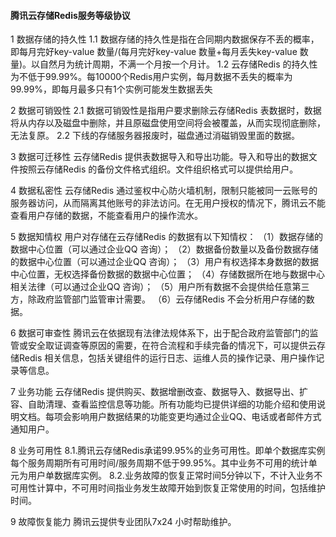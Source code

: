 #### 腾讯云存储Redis服务等级协议

1 数据存储的持久性
1.1 数据存储的持久性是指在合同期内数据保存不丢的概率，即每月完好key-value 数量/(每月完好key-value 数量+每月丢失key-value 数量)。以自然月为统计周期，不满一个月按一个月计。
1.2 云存储Redis 的持久性为不低于99.99%。每10000个Redis用户实例，每月数据不丢失的概率为99.99%，即每月最多只有1个实例可能发生数据丢失


2 数据可销毁性
2.1 数据可销毁性是指用户要求删除云存储Redis 表数据时，数据将从内存以及磁盘中删除，并且原磁盘使用空间将会被覆盖，从而实现彻底删除，无法复原。
2.2 下线的存储服务器报废时，磁盘通过消磁销毁里面的数据。

3 数据可迁移性
云存储Redis 提供表数据导入和导出功能。导入和导出的数据文件按照云存储Redis 的备份文件格式组织。文件组织格式可以提供给用户。

4 数据私密性
云存储Redis 通过鉴权中心防火墙机制，限制只能被同一云账号的服务器访问，从而隔离其他账号的非法访问。在无用户授权的情况下，腾讯云不能查看用户存储的数据，不能查看用户的操作流水。


5 数据知情权
用户对存储在云存储Redis 的数据有以下知情权：
（1）数据存储的数据中心位置（可以通过企业QQ 咨询）；
（2）数据备份数量以及备份数据存储的数据中心位置（可以通过企业QQ 咨询）；
（3）用户有权选择本身数据的数据中心位置，无权选择备份数据的数据中心位置；
（4）存储数据所在地与数据中心相关法律（可以通过企业QQ 咨询）；
（5）用户所有数据不会提供给任意第三方，除政府监管部门监管审计需要。
（6）云存储Redis 不会分析用户存储的数据。

6 数据可审查性
腾讯云在依据现有法律法规体系下，出于配合政府监管部门的监管或安全取证调查等原因的需要，在符合流程和手续完备的情况下，可以提供云存储Redis 相关信息，包括关键组件的运行日志、运维人员的操作记录、用户操作记录等信息。

7 业务功能
云存储Redis 提供购买、数据增删改查、数据导入、数据导出、扩容、自助清理、查看监控信息等功能。所有功能均已提供详细的功能介绍和使用说明文档。每项会影响用户数据结果的功能变更均通过企业QQ、电话或者邮件方式通知用户。

8 业务可用性
8.1.腾讯云存储Redis承诺99.95%的业务可用性。即单个数据库实例每个服务周期所有可用时间/服务周期不低于99.95%。其中业务不可用的统计单元为用户单数据库实例。
8.2.业务故障的恢复正常时间5分钟以下，不计入业务不可用性计算中，不可用时间指业务发生故障开始到恢复正常使用的时间，包括维护时间。

9 故障恢复能力
腾讯云提供专业团队7x24 小时帮助维护。